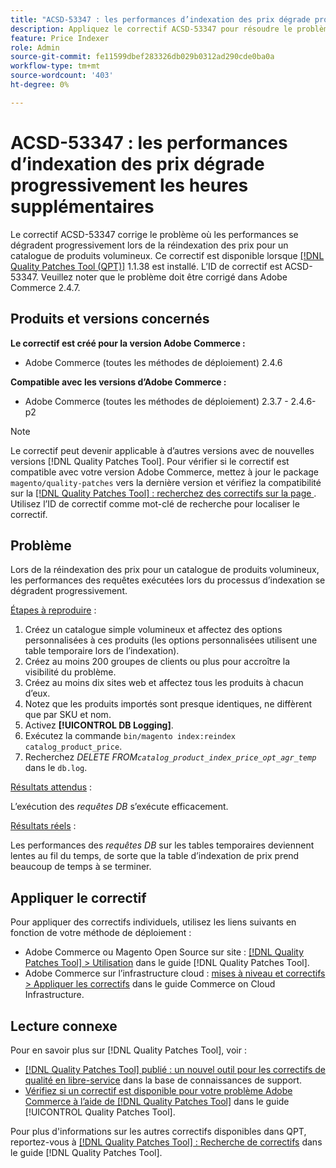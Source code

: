 ```yaml
---
title: "ACSD-53347 : les performances d’indexation des prix dégrade progressivement les heures supplémentaires"
description: Appliquez le correctif ACSD-53347 pour résoudre le problème Adobe Commerce où les performances se dégradent progressivement lors de la réindexation des prix pour un catalogue de produits volumineux.
feature: Price Indexer
role: Admin
source-git-commit: fe11599dbef283326db029b0312ad290cde0ba0a
workflow-type: tm+mt
source-wordcount: '403'
ht-degree: 0%

---
```


# ACSD-53347 : les performances d’indexation des prix dégrade progressivement les heures supplémentaires

Le correctif ACSD-53347 corrige le problème où les performances se dégradent progressivement lors de la réindexation des prix pour un catalogue de produits volumineux. Ce correctif est disponible lorsque [[!DNL Quality Patches Tool (QPT)]](https://experienceleague.adobe.com/en/docs/commerce-knowledge-base/kb/announcements/commerce-announcements/magento-quality-patches-released-new-tool-to-self-serve-quality-patches) 1.1.38 est installé. L’ID de correctif est ACSD-53347. Veuillez noter que le problème doit être corrigé dans Adobe Commerce 2.4.7.

## Produits et versions concernés

**Le correctif est créé pour la version Adobe Commerce :**

* Adobe Commerce (toutes les méthodes de déploiement) 2.4.6

**Compatible avec les versions d’Adobe Commerce :**

* Adobe Commerce (toutes les méthodes de déploiement) 2.3.7 - 2.4.6-p2

>[!NOTE]
>
>Le correctif peut devenir applicable à d’autres versions avec de nouvelles versions [!DNL Quality Patches Tool]. Pour vérifier si le correctif est compatible avec votre version Adobe Commerce, mettez à jour le package `magento/quality-patches` vers la dernière version et vérifiez la compatibilité sur la [[!DNL Quality Patches Tool] : recherchez des correctifs sur la page ](https://experienceleague.adobe.com/tools/commerce-quality-patches/index.html). Utilisez l’ID de correctif comme mot-clé de recherche pour localiser le correctif.

## Problème

Lors de la réindexation des prix pour un catalogue de produits volumineux, les performances des requêtes exécutées lors du processus d’indexation se dégradent progressivement.

<u>Étapes à reproduire</u> :

1. Créez un catalogue simple volumineux et affectez des options personnalisées à ces produits (les options personnalisées utilisent une table temporaire lors de l’indexation).
1. Créez au moins 200 groupes de clients ou plus pour accroître la visibilité du problème.
1. Créez au moins dix sites web et affectez tous les produits à chacun d’eux.
1. Notez que les produits importés sont presque identiques, ne diffèrent que par SKU et nom.
1. Activez **[!UICONTROL DB Logging]**.
1. Exécutez la commande `bin/magento index:reindex catalog_product_price`.
1. Recherchez *DELETE FROM`catalog_product_index_price_opt_agr_temp`* dans le `db.log`.

<u>Résultats attendus</u> :

L’exécution des *requêtes DB* s’exécute efficacement.

<u>Résultats réels</u> :

Les performances des *requêtes DB* sur les tables temporaires deviennent lentes au fil du temps, de sorte que la table d’indexation de prix prend beaucoup de temps à se terminer.

## Appliquer le correctif

Pour appliquer des correctifs individuels, utilisez les liens suivants en fonction de votre méthode de déploiement :

* Adobe Commerce ou Magento Open Source sur site : [[!DNL Quality Patches Tool] > Utilisation](/help/tools/quality-patches-tool/usage.md) dans le guide [!DNL Quality Patches Tool].
* Adobe Commerce sur l’infrastructure cloud : [mises à niveau et correctifs > Appliquer les correctifs](https://experienceleague.adobe.com/docs/commerce-cloud-service/user-guide/develop/upgrade/apply-patches.html) dans le guide Commerce on Cloud Infrastructure.

## Lecture connexe

Pour en savoir plus sur [!DNL Quality Patches Tool], voir :

* [[!DNL Quality Patches Tool] publié : un nouvel outil pour les correctifs de qualité en libre-service](https://experienceleague.adobe.com/en/docs/commerce-knowledge-base/kb/announcements/commerce-announcements/magento-quality-patches-released-new-tool-to-self-serve-quality-patches) dans la base de connaissances de support.
* [Vérifiez si un correctif est disponible pour votre problème Adobe Commerce à l’aide de  [!DNL Quality Patches Tool]](/help/tools/quality-patches-tool/patches-available-in-qpt/check-patch-for-magento-issue-with-magento-quality-patches.md) dans le guide [!UICONTROL Quality Patches Tool].


Pour plus d&#39;informations sur les autres correctifs disponibles dans QPT, reportez-vous à [[!DNL Quality Patches Tool] : Recherche de correctifs](https://experienceleague.adobe.com/tools/commerce-quality-patches/index.html) dans le guide [!DNL Quality Patches Tool].
